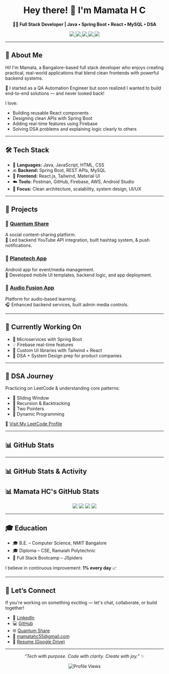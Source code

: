 <h1 align="center">Hey there! 👋 I'm Mamata H C</h1>
<p align="center"><strong>🧑‍💻 Full Stack Developer | Java • Spring Boot • React • MySQL • DSA</strong></p>

<p align="center">
  <a href="https://www.linkedin.com/in/mamatahc" target="_blank">
    <img src="https://img.shields.io/badge/Connect%20on-LinkedIn-%230077B5?style=flat-square&logo=linkedin&logoColor=white" />
  </a>
  <a href="mailto:mamatahc55@gmail.com" target="_blank">
    <img src="https://img.shields.io/badge/Email-Me-D14836?style=flat-square&logo=gmail&logoColor=white" />
  </a>
  <a href="https://quantumshare.quantumparadigm.in" target="_blank">
    <img src="https://img.shields.io/badge/Live%20Project-Quantum%20Share-%2300C853?style=flat-square&logo=vercel&logoColor=white" />
  </a>
  <a href="https://leetcode.com/u/MamataC15/" target="_blank">
    <img src="https://img.shields.io/badge/LeetCode-Practice-FFA116?style=flat-square&logo=leetcode&logoColor=black" />
  </a>
  <a href="https://drive.google.com/file/d/1fHMQBk7lZEZHqCxU-9zSaw0MH_87goNY/view?usp=drivesdk" target="_blank">
    <img src="https://img.shields.io/badge/View-Resume-blue?style=flat-square&logo=adobeacrobatreader&logoColor=white" />
  </a>
</p>

---

## 💬 About Me

Hi! I'm Mamata, a Bangalore-based full stack developer who enjoys creating practical, real-world applications that blend clean frontends with powerful backend systems.

💼 I started as a QA Automation Engineer but soon realized I wanted to build end-to-end solutions — and never looked back!

I love:
- Building reusable React components
- Designing clean APIs with Spring Boot
- Adding real-time features using Firebase
- Solving DSA problems and explaining logic clearly to others

---

## 🛠️ Tech Stack

- 🧩 **Languages:** Java, JavaScript, HTML, CSS  
- 🔙 **Backend:** Spring Boot, REST APIs, MySQL  
- 🎨 **Frontend:** React.js, Tailwind, Material UI  
- ☁️ **Tools:** Postman, GitHub, Firebase, AWS, Android Studio  
- 🧠 **Focus:** Clean architecture, scalability, system design, UI/UX

---

## 🚀 Projects

### 📌 [Quantum Share](https://quantumshare.quantumparadigm.in)  
A social content-sharing platform.  
🔧 Led backend YouTube API integration, built hashtag system, & push notifications.

### 📌 [Planotech App](https://play.google.com/store/apps/details?id=com.planotech.planotech)  
Android app for event/media management.  
🎨 Developed mobile UI templates, backend logic, and app deployment.

### 📌 [Audio Fusion App](https://www.quantumparadigm.in/mobile-app-development/)  
Platform for audio-based learning.  
🎧 Enhanced backend services, built admin media controls.

---

## 🎯 Currently Working On

- 🔄 Microservices with Spring Boot  
- 💡 Firebase real-time features  
- 🎨 Custom UI libraries with Tailwind + React  
- 🧩 DSA + System Design prep for product companies

---

## 🧠 DSA Journey

Practicing on LeetCode & understanding core patterns:

- 🔹 Sliding Window  
- 🔹 Recursion & Backtracking  
- 🔹 Two Pointers  
- 🔹 Dynamic Programming  

🔗 [Visit My LeetCode Profile](https://leetcode.com/u/MamataC15/)

---

## 📊 GitHub Stats

---

## 📊 GitHub Stats & Activity

## 📊 Mamata HC's GitHub Stats

<p align="center">
  <img src="https://github-profile-summary-cards.vercel.app/api/cards/stats?username=Mamatahc&theme=github_light" />
  <img src="https://github-profile-summary-cards.vercel.app/api/cards/repos-per-language?username=Mamatahc&theme=github_light" />
  <img src="https://github-profile-summary-cards.vercel.app/api/cards/most-commit-language?username=Mamatahc&theme=github_light" />
  <img src="https://github-profile-summary-cards.vercel.app/api/cards/productive-time?username=Mamatahc&theme=github_light&utcOffset=5" />
</p>


---

## 🎓 Education

- 🎓 B.E. – Computer Science, NMIT Bangalore  
- 🎓 Diploma – CSE, Ramaiah Polytechnic  
- 📘 Full Stack Bootcamp – JSpiders

I believe in continuous improvement: **1% every day** 📈

---

## 🤝 Let’s Connect

If you're working on something exciting — let's chat, collaborate, or build together!

- 💼 [LinkedIn](https://www.linkedin.com/in/mamatahc)  
- 💻 [GitHub](https://github.com/Mamatahc)  
- 🌐 [Quantum Share](https://quantumshare.quantumparadigm.in)  
- 📧 mamatahc55@gmail.com  
- 📄 [Resume (Google Drive)](https://drive.google.com/file/d/1fHMQBk7lZEZHqCxU-9zSaw0MH_87goNY/view?usp=drivesdk)

---

<p align="center"><i>“Tech with purpose. Code with clarity. Create with joy.”</i> ✨</p>

<p align="center">
  <img src="https://komarev.com/ghpvc/?username=Mamatahc&label=Profile%20Views&color=0e75b6&style=flat-square" alt="Profile Views" />
</p>
